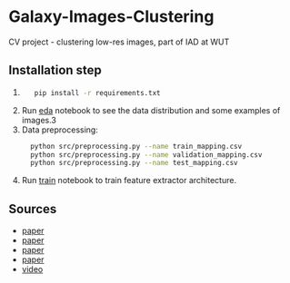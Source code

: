 # Galaxy-Images-Clustering
CV project - clustering low-res images, part of IAD at WUT


## Installation step

1. ```bash
      pip install -r requirements.txt
   ```
2. Run [eda](./notebooks/eda.ipynb) notebook to see the data distribution and some examples of images.3
3. Data preprocessing:
    ```bash
      python src/preprocessing.py --name train_mapping.csv
      python src/preprocessing.py --name validation_mapping.csv
      python src/preprocessing.py --name test_mapping.csv
   ```
4. Run [train](./notebooks/features.ipynb) notebook to train feature extractor architecture.

## Sources
- [paper](https://arxiv.org/pdf/2311.14157)
- [paper](https://arxiv.org/pdf/2103.09382)
- [paper](https://arxiv.org/pdf/2304.12210)
- [paper](https://arxiv.org/pdf/1906.02864v1)
- [video](https://www.youtube.com/watch?feature=shared&fbclid=IwAR31M6TBsaNHr5Rn3Gqa22CCw5dr72F6hhIL1loLrt14kLzjpTq2XQdhq8M&v=TI0-S-Nco_A)